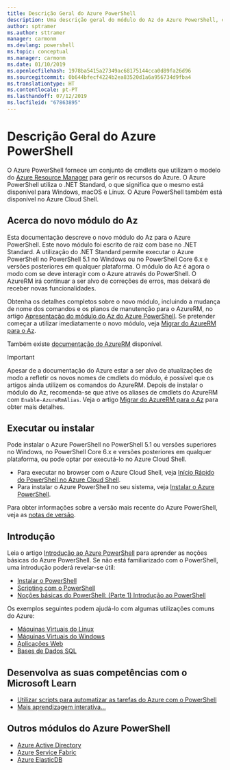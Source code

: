 ```yaml
---
title: Descrição Geral do Azure PowerShell
description: Uma descrição geral do módulo do Az do Azure PowerShell, com informações sobre como instalar e começar a utilizar.
author: sptramer
ms.author: sttramer
manager: carmonm
ms.devlang: powershell
ms.topic: conceptual
ms.manager: carmonm
ms.date: 01/10/2019
ms.openlocfilehash: 1978ba5415a27349ac68175144cca0d89fa26d96
ms.sourcegitcommit: 0b644bfecf4224b2ea83520d1a6a956734d9fba4
ms.translationtype: HT
ms.contentlocale: pt-PT
ms.lasthandoff: 07/12/2019
ms.locfileid: "67863895"
---
```

# <a name="overview-of-azure-powershell"></a>Descrição Geral do Azure PowerShell

O Azure PowerShell fornece um conjunto de cmdlets que utilizam o modelo do [Azure Resource Manager](/azure/azure-resource-manager/resource-group-overview) para gerir os recursos do Azure. O Azure PowerShell utiliza o .NET Standard, o que significa que o mesmo está disponível para Windows, macOS e Linux.
O Azure PowerShell também está disponível no Azure Cloud Shell.

## <a name="about-the-new-az-module"></a>Acerca do novo módulo do Az

Esta documentação descreve o novo módulo do Az para o Azure PowerShell. Este novo módulo foi escrito de raiz com base no .NET Standard. A utilização do .NET Standard permite executar o Azure PowerShell no PowerShell 5.1 no Windows ou no PowerShell Core 6.x e versões posteriores em qualquer plataforma. O módulo do Az é agora o modo com se deve interagir com o Azure através do PowerShell.
O AzureRM irá continuar a ser alvo de correções de erros, mas deixará de receber novas funcionalidades.

Obtenha os detalhes completos sobre o novo módulo, incluindo a mudança de nome dos comandos e os planos de manutenção para o AzureRM, no artigo [Apresentação do módulo do Az do Azure PowerShell](new-azureps-module-az.md). Se pretender começar a utilizar imediatamente o novo módulo, veja [Migrar do AzureRM para o Az](migrate-from-azurerm-to-az.md).

Também existe [documentação do AzureRM](/powershell/azure/azurerm) disponível.

> [!IMPORTANT]
>
> Apesar de a documentação do Azure estar a ser alvo de atualizações de modo a refletir os novos nomes de cmdlets do módulo, é possível que os artigos ainda utilizem os comandos do AzureRM. Depois de instalar o módulo do Az, recomenda-se que ative os aliases de cmdlets do AzureRM com `Enable-AzureRmAlias`. Veja o artigo [Migrar do AzureRM para o Az](migrate-from-azurerm-to-az.md) para obter mais detalhes.

## <a name="run-or-install"></a>Executar ou instalar

Pode instalar o Azure PowerShell no PowerShell 5.1 ou versões superiores no Windows, no PowerShell Core 6.x e versões posteriores em qualquer plataforma, ou pode optar por executá-lo no Azure Cloud Shell.

* Para executar no browser com o Azure Cloud Shell, veja [Início Rápido do PowerShell no Azure Cloud Shell](/azure/cloud-shell/quickstart-powershell).
* Para instalar o Azure PowerShell no seu sistema, veja [Instalar o Azure PowerShell](install-az-ps.md).

Para obter informações sobre a versão mais recente do Azure PowerShell, veja as [notas de versão](release-notes-azureps.md).

## <a name="get-started"></a>Introdução

Leia o artigo [Introdução ao Azure PowerShell](get-started-azureps.md) para aprender as noções básicas do Azure PowerShell. Se não está familiarizado com o PowerShell, uma introdução poderá revelar-se útil:

* [Instalar o PowerShell](/powershell/scripting/install/installing-powershell)
* [Scripting com o PowerShell](/powershell/scripting/powershell-scripting)
* [Noções básicas do PowerShell: (Parte 1) Introdução ao PowerShell](https://channel9.msdn.com/Blogs/Taste-of-Premier/PowerShellBasicsPart1)

Os exemplos seguintes podem ajudá-lo com algumas utilizações comuns do Azure:

* [Máquinas Virtuais do Linux](/azure/virtual-machines/virtual-machines-linux-powershell-samples?toc=/powershell/azure/toc.json)
* [Máquinas Virtuais do Windows](/azure/virtual-machines/virtual-machines-windows-powershell-samples?toc=/powershell/azure/toc.json)
* [Aplicações Web](/azure/app-service-web/app-service-powershell-samples?toc=/powershell/azure/toc.json)
* [Bases de Dados SQL](/azure/sql-database/sql-database-powershell-samples?toc=/powershell/azure/toc.json)

## <a name="build-your-skills-with-microsoft-learn"></a>Desenvolva as suas competências com o Microsoft Learn

- [Utilizar scripts para automatizar as tarefas do Azure com o PowerShell](/learn/modules/automate-azure-tasks-with-powershell/)
- [Mais aprendizagem interativa...](/learn/browse/?term=powershell)

## <a name="other-azure-powershell-modules"></a>Outros módulos do Azure PowerShell

* [Azure Active Directory](/powershell/azure/active-directory/)
* [Azure Service Fabric](/powershell/azure/service-fabric/)
* [Azure ElasticDB](/powershell/azure/elasticdbjobs/)

